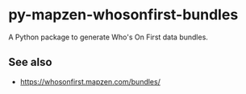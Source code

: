 # py-mapzen-whosonfirst-bundles

A Python package to generate Who's On First data bundles.

## See also

* https://whosonfirst.mapzen.com/bundles/
